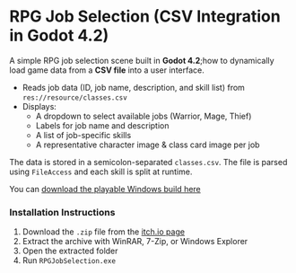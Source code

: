 # RPG Job Selection (CSV Integration in Godot 4.2)

A simple RPG job selection scene built in **Godot 4.2**;how to dynamically load game data from a **CSV file** into a user interface.
- Reads job data (ID, job name, description, and skill list) from `res://resource/classes.csv`
- Displays:
  - A dropdown to select available jobs (Warrior, Mage, Thief)
  - Labels for job name and description
  - A list of job-specific skills
  - A representative character image & class card image per job
 
The data is stored in a semicolon-separated `classes.csv`.
The file is parsed using `FileAccess` and each skill is split at runtime.

You can [download the playable Windows build here](https://codeizra.itch.io/rpg-job-selection-scene)

### Installation Instructions

1. Download the `.zip` file from the [itch.io page](https://codeizra.itch.io/your-game-link-if-public)
2. Extract the archive with WinRAR, 7-Zip, or Windows Explorer
3. Open the extracted folder
4. Run `RPGJobSelection.exe`

